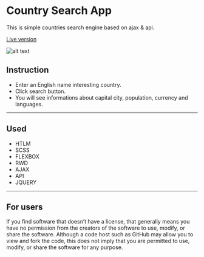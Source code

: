# Country Search App

This is simple countries search engine based on ajax & api.

[Live version](https://goldyga.github.io/miniapp_Country-Search/)

![alt text](https://github.com/Goldyga/miniapp_Country-Search/blob/master/imageMin/Country.png?raw=true)

## Instruction
* Enter an English name interesting country.
* Click search button.
* You will see informations about capital city, population, currency and languages.
---
## Used
* HTLM
* SCSS
* FLEXBOX
* RWD
* AJAX
* API
* JQUERY
---
## For users
If you find software that doesn’t have a license, that generally means you have no permission from the creators of the software to use, modify, or share the software. Although a code host such as GitHub may allow you to view and fork the code, this does not imply that you are permitted to use, modify, or share the software for any purpose.

